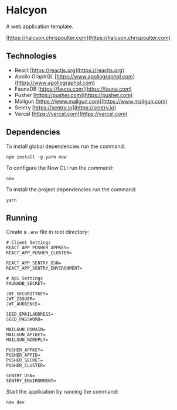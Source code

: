 # Halcyon

A web application template.

[https://halcyon.chrispoulter.com](https://halcyon.chrispoulter.com)

## Technologies

-   React
    [https://reactjs.org](https://reactjs.org)
-   Apollo GraphQL
    [https://www.apollographql.com](https://www.apollographql.com)
-   FaunaDB
    [https://fauna.com](https://fauna.com)
-   Pusher
    [https://pusher.com](https://pusher.com)
-   Mailgun
    [https://www.mailgun.com](https://www.mailgun.com)
-   Sentry
    [https://sentry.io](https://sentry.io)
-   Vercel
    [https://vercel.com](https://vercel.com)

## Dependencies

To install global dependencies run the command:

    npm install -g yarn now

To configure the Now CLI run the command:

    now

To install the project dependencies run the command:

    yarn

## Running

Create a `.env` file in root directory:

```
# Client Settings
REACT_APP_PUSHER_APPKEY=
REACT_APP_PUSHER_CLUSTER=

REACT_APP_SENTRY_DSN=
REACT_APP_SENTRY_ENVIRONMENT=

# Api Settings
FAUNADB_SECRET=

JWT_SECURITYKEY=
JWT_ISSUER=
JWT_AUDIENCE=

SEED_EMAILADDRESS=
SEED_PASSWORD=

MAILGUN_DOMAIN=
MAILGUN_APIKEY=
MAILGUN_NOREPLY=

PUSHER_APPKEY=
PUSHER_APPID=
PUSHER_SECRET=
PUSHER_CLUSTER=

SENTRY_DSN=
SENTRY_ENVIRONMENT=
```

Start the application by running the command:

    now dev

